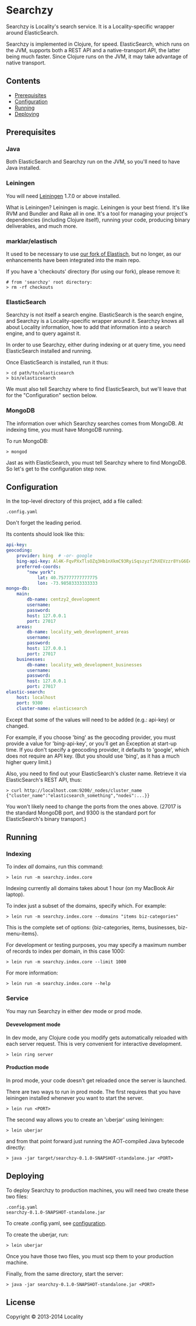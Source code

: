 # Searchzy

Searchzy is Locality's search service.  It is a Locality-specific
wrapper around ElasticSearch.

Searchzy is implemented in Clojure, for speed.  ElasticSearch, which
runs on the JVM, supports both a REST API and a native-transport API,
the latter being much faster.  Since Clojure runs on the JVM, it may
take advantage of native transport.


## Contents

* [Prerequisites][1]
* [Configuration][2]
* [Running][3]
* [Deploying][4]

[1]: #prereqs
[2]: #config
[3]: #run
[4]: #deploy

## <a name="prereqs"></a>Prerequisites

### Java

Both ElasticSearch and Searchzy run on the JVM, so you'll need to have
Java installed.


### Leiningen

You will need [Leiningen][5] 1.7.0 or above installed.

[5]: https://github.com/technomancy/leiningen

What is Leiningen?  Leiningen is magic.  Leiningen is your best
friend.  It's like RVM and Bundler and Rake all in one.  It's a tool
for managing your project's dependencies (including Clojure itself),
running your code, producing binary deliverables, and much more.


### marklar/elastisch

It used to be necessary to use [our fork of Elastisch][10], but no
longer, as our enhancements have been integrated into the main repo.

[10]: https://github.com/marklar/elastisch

If you have a 'checkouts' directory (for using our fork), please
remove it:

    # from 'searchzy' root directory:
    > rm -rf checkouts


### ElasticSearch

Searchzy is not itself a search engine.  ElasticSearch is the search
engine, and Searchzy is a Locality-specific wrapper around it.
Searchzy knows all about Locality information, how to add that
information into a search engine, and to query against it.

In order to use Searchzy, either during indexing or at query time, you
need ElasticSearch installed and running.

Once ElasticSearch is installed, run it thus:

    > cd path/to/elasticsearch
    > bin/elasticsearch

We must also tell Searchzy where to find ElasticSearch, but we'll
leave that for the "Configuration" section below.

### MongoDB

The information over which Searchzy searches comes from MongoDB.  At
indexing time, you must have MongoDB running.

To run MongoDB:

    > mongod

Jast as with ElasticSearch, you must tell Searchzy where to find
MongoDB.  So let's get to the configuration step now.


## <a name="config"></a>Configuration

In the top-level directory of this project, add a file called:

    .config.yaml

Don't forget the leading period.

Its contents should look like this:

```yaml
api-key:
geocoding:
    provider: bing  # -or- google
    bing-api-key: Al4K-FqvPXxTlsOZq3Hb1nXkmC93RyiSqszyzf2hXEVzzr8YsG6EeOS91j2H2iqh
    preferred-coords:
        "new york":
            lat: 40.757777777777775
            lon: -73.98583333333333
mongo-db:
    main:
        db-name: centzy2_development
        username:
        password: 
        host: 127.0.0.1
        port: 27017
    areas:
        db-name: locality_web_development_areas
        username:
        password:
        host: 127.0.0.1
        port: 27017
    businesses:
        db-name: locality_web_development_businesses
        username:
        password: 
        host: 127.0.0.1
        port: 27017
elastic-search:
    host: localhost
    port: 9300
    cluster-name: elasticsearch
```

Except that some of the values will need to be added (e.g.: api-key) or
changed.

For example, if you choose 'bing' as the geocoding provider, you must
provide a value for 'bing-api-key', or you'll get an Exception at
start-up time.  If you don't specify a geocoding provider, it defaults
to 'google', which does not require an API key.  (But you should use
'bing', as it has a much higher query limit.)

Also, you need to find out your ElasticSearch's cluster name. Retrieve
it via ElasticSearch's REST API, thus:

    > curl http://localhost.com:9200/_nodes/cluster_name
    {"cluster_name":"elasticsearch_something","nodes":...}}

You won't likely need to change the ports from the ones above.  (27017
is the standard MongoDB port, and 9300 is the standard port for
ElasticSearch's binary transport.)


## <a name="run"></a>Running

### Indexing

To index *all* domains, run this command:

    > lein run -m searchzy.index.core

Indexing currently all domains takes about 1 hour (on my MacBook Air
laptop).

To index just a subset of the domains, specify which.  For example:

    > lein run -m searchzy.index.core --domains "items biz-categories"

This is the complete set of options: {biz-categories, items,
businesses, biz-menu-items}.

For development or testing purposes, you may specify a maximum
number of records to index per domain, in this case 1000:

    > lein run -m searchzy.index.core --limit 1000

For more information:

    > lein run -m searchzy.index.core --help

### Service

You may run Searchzy in either dev mode or prod mode.

#### Devevelopment mode

In dev mode, any Clojure code you modify gets automatically reloaded
with each server request.  This is very convenient for interactive
development.

    > lein ring server

#### Production mode

In prod mode, your code doesn't get reloaded once the server is
launched.

There are two ways to run in prod mode.  The first requires that you
have leiningen installed whenever you want to start the server.

    > lein run <PORT>

The second way allows you to create an 'uberjar' using leiningen:

    > lein uberjar

and from that point forward just running the AOT-compiled Java bytecode
directly:

    > java -jar target/searchzy-0.1.0-SNAPSHOT-standalone.jar <PORT>

## <a name="deploy"></a>Deploying

To deploy Searchzy to production machines, you will need two create
these two files:

    .config.yaml
    searchzy-0.1.0-SNAPSHOT-standalone.jar

To create .config.yaml, see [configuration][2].

To create the uberjar, run:

    > lein uberjar

Once you have those two files, you must scp them to your production
machine.

Finally, from the same directory, start the server:

    > java -jar searchzy-0.1.0-SNAPSHOT-standalone.jar <PORT>

## License

Copyright © 2013-2014 Locality
